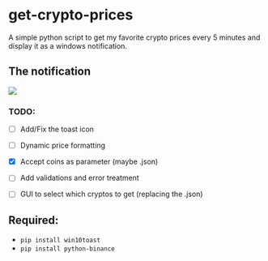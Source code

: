 # get-crypto-prices
A simple python script to get my favorite crypto prices every 5 minutes and display it as a windows notification.

## The notification
<img src="https://github.com/LucasMonir/Arduino-personal-projects/blob/master/prices.png?raw=true"></img>

### TODO:
* [ ] Add/Fix the toast icon
* [ ] Dynamic price formatting
* [x] Accept coins as parameter (maybe .json) 
* [ ] Add validations and error treatment
* [ ] GUI to select which cryptos to get (replacing the .json)


## Required:
* ```pip install win10toast```
* ```pip install python-binance```
